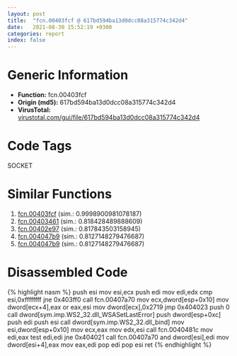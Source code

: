 ```yaml
---
layout: post
title:  "fcn.00403fcf @ 617bd594ba13d0dcc08a315774c342d4"
date:   2021-08-30 15:52:19 +0300
categories: report
index: false
---
```


# Generic Information
- **Function:** fcn.00403fcf
- **Origin (md5):** 617bd594ba13d0dcc08a315774c342d4
- **VirusTotal:** [virustotal.com/gui/file/617bd594ba13d0dcc08a315774c342d4][virustotal_ref]

# Code Tags
<span class="tag" id="SOCKET">SOCKET</span>


# Similar Functions

1. [fcn.00403fcf][similar_1_ref] (sim.: 0.9998900981078187)
2. [fcn.00403461][similar_2_ref] (sim.: 0.818428489888609)
3. [fcn.00402e97][similar_3_ref] (sim.: 0.817843503158945)
4. [fcn.004047b9][similar_4_ref] (sim.: 0.8127148279476687)
5. [fcn.004047b9][similar_5_ref] (sim.: 0.8127148279476687)


# Disassembled Code

{% highlight nasm %}
push esi
mov esi,ecx
push edi
mov edi,edx
cmp esi,0xffffffff
jne 0x403ff0
call fcn.00407a70
mov ecx,dword[esp+0x10]
mov dword[ecx+4],eax
or eax,esi
mov dword[ecx],0x2719
jmp 0x404023
push 0
call dword[sym.imp.WS2_32.dll_WSASetLastError]
push dword[esp+0xc]
push edi
push esi
call dword[sym.imp.WS2_32.dll_bind]
mov esi,dword[esp+0x10]
mov ecx,eax
mov edx,esi
call fcn.0040481c
mov edi,eax
test edi,edi
jne 0x404021
call fcn.00407a70
and dword[esi],edi
mov dword[esi+4],eax
mov eax,edi
pop edi
pop esi
ret 
{% endhighlight %}


[similar_1_ref]: /report/fcn.00403fcf@b8b9b802e96d8e813c605554cf6f7018
[similar_2_ref]: /report/fcn.00403461@0d7eb0bfa8278c92cad79678ce8bc0fd
[similar_3_ref]: /report/fcn.00402e97@0d7eb0bfa8278c92cad79678ce8bc0fd
[similar_4_ref]: /report/fcn.004047b9@617bd594ba13d0dcc08a315774c342d4
[similar_5_ref]: /report/fcn.004047b9@b8b9b802e96d8e813c605554cf6f7018
[virustotal_ref]: https://www.virustotal.com/gui/file/617bd594ba13d0dcc08a315774c342d4